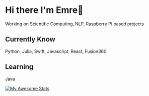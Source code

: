 #  Hi there I'm Emre👋

Working on Scientific Computing, NLP, Raspberry Pi based projects

## Currently Know
Python, Julia, Swift, Javascript, React, Fusion360

## Learning
Java 



[![My Awesome Stats](https://awesome-github-stats.azurewebsites.net/user-stats/EmreDay1?cardType=level&theme=vue-dark&preferLogin=false)](https://git.io/awesome-stats-card)
